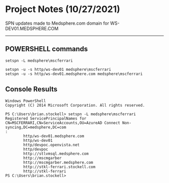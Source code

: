 # Project Notes (10/27/2021)

SPN updates made to Medsphere.com domain for WS-DEV01.MEDSPHERE.COM

---
## POWERSHELL commands

```
setspn -L medsphere\mscferrari

setspn -u -s http/ws-dev01 medsphere\mscferrari
setspn -u -s http/ws-dev01.medsphere.com medsphere\mscferrari

```

## Console Results

```
Windows PowerShell
Copyright (C) 2014 Microsoft Corporation. All rights reserved.

PS C:\Users\brian.stockell> setspn -L medsphere\mscferrari
Registered ServicePrincipalNames for CN=MSCFERRARI,CN=ServiceAccounts,OU=AzureAD Connect Non-syncing,DC=medsphere,DC=com
:
        http/ws-dev01.medsphere.com
        http/ws-dev01
        http/devpoc.openvista.net
        http/devpoc
        http://stlvmsql.medsphere.com
        http://mscmgarber
        http://mscmgarber.medsphere.com
        http://stkl-ferrari.stockell.com
        http://stkl-ferrari
PS C:\Users\brian.stockell>
```

